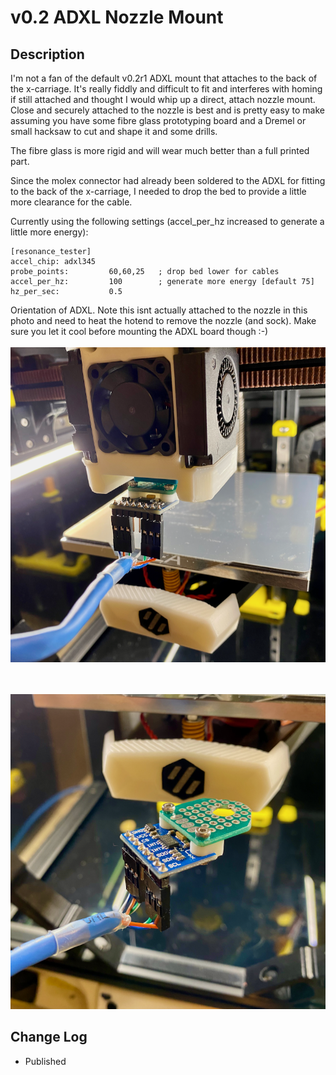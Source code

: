 # v0.2 ADXL Nozzle Mount

## Description

I'm not a fan of the default v0.2r1 ADXL mount that attaches to the back of the x-carriage.  It's really fiddly and difficult to fit and interferes with homing if still attached and thought I would whip up a direct, attach nozzle mount.
Close and securely attached to the nozzle is best and is pretty easy to make assuming you have some fibre glass prototyping board and a Dremel or small hacksaw to cut and shape it and some drills.  

The fibre glass is more rigid and will wear much better than a full printed part.

Since the molex connector had already been soldered to the ADXL for fitting to the back of the x-carriage, I needed to drop the bed to provide a little more clearance for the cable.

Currently using the following settings (accel_per_hz increased to generate a little more energy):
```
[resonance_tester]
accel_chip: adxl345
probe_points:         60,60,25   ; drop bed lower for cables
accel_per_hz:         100        ; generate more energy [default 75]
hz_per_sec:           0.5
```
 
Orientation of ADXL. Note this isnt actually attached to the nozzle in this photo and need to heat the hotend to remove the nozzle (and sock).  Make sure you let it cool before mounting the ADXL board though :-) <br><br>
![ADXL_Nozzle_Insitu.png](images/ADXL_Nozzle_Insitu.png)

<br><br>
![ADXL_Nozzle_Mount_With_Prototype_Board.png](images/ADXL_Nozzle_Mount_With_Prototype_Board.png)


## Change Log

* Published
